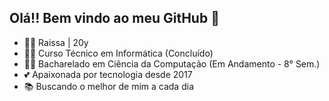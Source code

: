 ## Olá!! Bem vindo ao meu GitHub 🥰

- 👩‍🦱 Raissa | 20y
- 👩‍🎓 Curso Técnico em Informática (Concluído)
- 👩‍💻 Bacharelado em Ciência da Computação (Em Andamento - 8° Sem.)
- 💕 Apaixonada por tecnologia desde 2017 
- 📚 Buscando o melhor de mim a cada dia 


